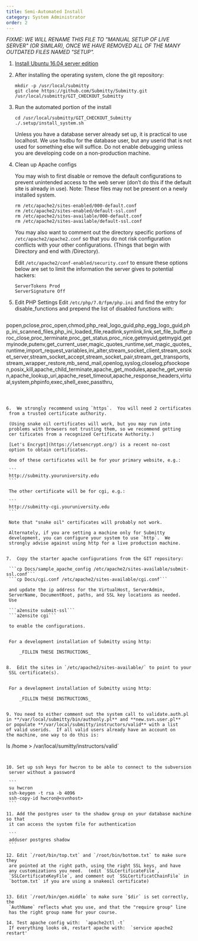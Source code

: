 ```yaml
---
title: Semi-Automated Install
category: System Administrator
order: 2
---
```


_FIXME: WE WILL RENAME THIS FILE TO "MANUAL SETUP OF LIVE SERVER" (OR
SIMILAR), ONCE WE HAVE REMOVED ALL OF THE MANY OUTDATED FILES NAMED
"SETUP"._


1. [Install Ubuntu 16.04 server edition](sysadmin/server_os)


2. After installing the operating system, clone the git repository:  

   ```
   mkdir -p /usr/local/submitty  
   git clone https://github.com/Submitty/Submitty.git /usr/local/submitty/GIT_CHECKOUT_Submitty
   ```

3. Run the automated portion of the install  

   ```
   cd /usr/local/submitty/GIT_CHECKOUT_Submitty  
   ./.setup/install_system.sh
   ```
   Unless you have a database server already set up, it is practical to use localhost.
   We use hsdbu for the database user, but any userid that is not used for something else will suffice.
   Do not enable debugging unless you are developing code on a non-production machine.

4. Clean up Apache configs

   You may wish to first disable or remove the default configurations
   to prevent unintended access to the web server (don’t do this if
   the default site is already in use).  Note: These files may not be
   present on a newly installed system.

   ```
   rm /etc/apache2/sites-enabled/000-default.conf 
   rm /etc/apache2/sites-enabled/default-ssl.conf
   rm /etc/apache2/sites-available/000-default.conf
   rm /etc/apache2/sites-available/default-ssl.conf
   ```

   You may also want to comment out the directory specific portions of
   ``` /etc/apache2/apache2.conf ``` so that you do not risk
   configuration conflicts with your other configurations.  (Things
   that begin with Directory and end with /Directory).


   Edit ``` /etc/apache2/conf-enabled/security.conf ``` to ensure
   these options below are set to limit the information the server
   gives to potential hackers:

   ```
   ServerTokens Prod
   ServerSignature Off
   ```


5. Edit PHP Settings
   Edit `/etc/php/7.0/fpm/php.ini`  and find the entry for disable_functions and prepend the list of disabled functions with:
   ```
popen,pclose,proc_open,chmod,php_real_logo_guid,php_egg_logo_guid,php_ini_scanned_files,php_ini_loaded_file,readlink,symlink,link,set_file_buffer,proc_close,proc_terminate,proc_get_status,proc_nice,getmyuid,getmygid,getmyinode,putenv,get_current_user,magic_quotes_runtime,set_magic_quotes_runtime,import_request_variables,ini_alter,stream_socket_client,stream_socket_server,stream_socket_accept,stream_socket_pair,stream_get_transports,stream_wrapper_restore,mb_send_mail,openlog,syslog,closelog,pfsockopen,posix_kill,apache_child_terminate,apache_get_modules,apache_get_version,apache_lookup_uri,apache_reset_timeout,apache_response_headers,virtual,system,phpinfo,exec,shell_exec,passthru,
   ```



6.  We strongly recommend using `https`.  You will need 2 certificates
    from a trusted certificate authority.  

    (Using snake oil certificates will work, but you may run into
    problems with browsers not trusting them, so we recommend getting
    cer tificates from a recognized Certificate Authority.)

    [Let's Encrypt](https://letsencrypt.org/) is a recent no-cost
    option to obtain certificates.

    One of these certificates will be for your primary website, e.g.: 
    
    ```
    http://submitty.youruniversity.edu
    ```

    The other certificate will be for cgi, e.g.:

    ```
    http://submitty-cgi.youruniversity.edu
    ```

    Note that "snake oil" certificates will probably not work.

    Alternately, if you are setting a machine only for Submitty
    development, you can configure your system to use `http`.  We
    strongly advise against using http for a live production machine.


7.  Copy the starter apache configurations from the GIT repository:
  
    ```cp Docs/sample_apache_config /etc/apache2/sites-available/submit-ssl.conf```  
    ```cp Docs/cgi.conf /etc/apache2/sites-available/cgi.conf```  

    and update the ip address for the VirtualHost, ServerAdmin,
    ServerName, DocumentRoot, paths, and SSL key locations as needed.
    Use

    ```a2ensite submit-ssl```  
    ```a2ensite cgi```  

    to enable the configurations.


    For a development installation of Submitty using http:

        _FILLIN THESE INSTRUCTIONS_


8.  Edit the sites in `/etc/apache2/sites-available/` to point to your
    SSL certificate(s).


    For a development installation of Submitty using http:

        _FILLIN THESE INSTRUCTIONS_


9. You need to either comment out the system call to validate.auth.pl
   in **/var/local/submitty/bin/authonly.pl** and **new.svn.user.pl**
   or populate **/var/local/submitty/instructors/valid** with a list
   of valid userids.  If all valid users already have an account on
   the machine, one way to do this is:

   ```
   ls /home > /var/local/sumitty/instructors/valid`
   ```


10. Set up ssh keys for hwcron to be able to connect to the subversion
    server without a password

    ```
    su hwcron
    ssh-keygen -t rsa -b 4096 
    ssh-copy-id hwcron@<svnhost>    
    ```

11. Add the postgres user to the shadow group on your database machine so that
    it can access the system file for authentication

    ```
    adduser postgres shadow
    ```

12. Edit `/root/bin/top.txt` and `/root/bin/bottom.txt` to make sure they
    are pointed at the right path, using the right SSL keys, and have
    any customizations you need.  (edit `SSLCertificateFile`,
    `SSLCertificateKeyFile`, and comment out `SSLCertificatChainFile` in
    `bottom.txt` if you are using a snakeoil certificate)


13. Edit `/root/bin/gen.middle` to make sure `$dir` is set correctly, the
    `AuthName` reflects what you use, and that the "require group" line
    has the right group name for your course.

14. Test apache config with:  `apache2ctl -t` 
    If everything looks ok, restart apache with:  `service apache2 restart'
